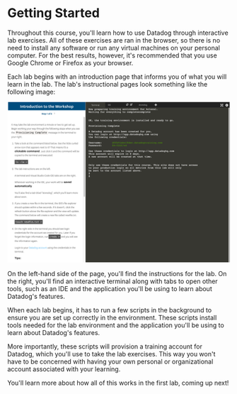 # Getting Started

Throughout this course, you'll learn how to use Datadog through interactive lab exercises. All of these exercises are ran in the browser, so there is no need to install any software or run any virtual machines on your personal computer. For the best results, however, it's recommended that you use Google Chrome or Firefox as your browser.

Each lab begins with an introduction page that informs you of what you will learn in the lab. The lab's instructional pages look something like the following image:

![The lab environment displays instruction, a terminal, and editor.](./assets/01-lab-env.png) 

On the left-hand side of the page, you'll find the instructions for the lab. On the right, you'll find an interactive terminal along with tabs to open other tools, such as an IDE and the application you'll be using to learn about Datadog's features.

When each lab begins, it has to run a few scripts in the background to ensure you are set up correctly in the environment. These scripts install tools needed for the lab environment and the application you'll be using to learn about Datadog's features. 

More importantly, these scripts will provision a training account for Datadog, which you'll use to take the lab exercises. This way you won't have to be concerned with having your own personal or organizational account associated with your learning. 

You'll learn more about how all of this works in the first lab, coming up next!
